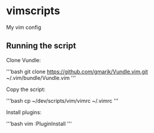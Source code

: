 # vimscripts
My vim config

## Running the script

Clone Vundle: 

'''bash
git clone https://github.com/gmarik/Vundle.vim.git ~/.vim/bundle/Vundle.vim
'''

Copy the script:

'''bash
cp ~/dev/scripts/vim/vimrc ~/.vimrc
'''

Install plugins: 

'''bash
vim :PluginInstall
'''
